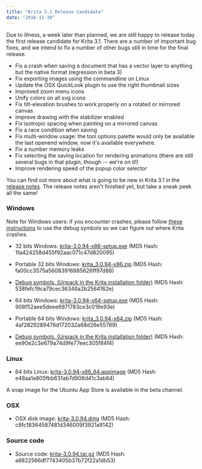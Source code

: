 ```yaml
---
title: "Krita 3.1 Release Candidate"
date: "2016-11-30"
---
```


Due to illness, a week later than planned, we are still happy to release today the first release candidate for Krita 3.1. There are a number of important bug fixes, and we intend to fix a number of other bugs still in time for the final release.

- Fix a crash when saving a document that has a vector layer to anything but the native format (regression in beta 3)
- Fix exporting images using the commandline on Linux
- Update the OSX QuickLook plugin to use the right thumbnail sizes
- Improved zoom menu icons
- Unify colors on all svg icons
- Fix tilt-elevation brushes to work properly on a rotated or mirrored canvas
- Improve drawing with the stabilizer enabled
- Fix isotropic spacing when painting on a mirrored canvas
- Fix a race condition when saving
- Fix multi-window usage: the tool options palette would only be available the last openend window, now it's available everywhere.
- Fix a number memory leaks
- Fix selecting the saving location for rendering animations (there are still several bugs in that plugin, though -- we're on it!)
- Improve rendering speed of the popup color selector

You can find out more about what is going to be new in Krita 3.1 in the [release notes](https://krita.org/en/release-notes-for-krita-3-1). The release notes aren't finished yet, but take a sneak peek all the same!

### Windows

Note for Windows users: if you encounter crashes, please follow [these instructions](https://docs.krita.org/Dr._Mingw_debugger) to use the debug symbols so we can figure out where Krita crashes.

- 32 bits Windows: [krita-3.0.94-x86-setup.exe](http://download.kde.org/unstable/krita/3.0.94/krita-3.0.94-x86-setup.exe) (MD5 Hash: 1fa424258d455f92aac071c47d820095)
- Portable 32 bits Windows: [krita\_3.0.94-x86.zip](http://download.kde.org/unstable/krita/3.0.94/krita_3.0.94-x86.zip) (MD5 Hash: fa00cc3575a56083916885626ff97d88)
- [Debug symbols. (Unpack in the Krita installation folder)](http://download.kde.org/unstable/krita/3.0.94/krita-3.0.94-x86-dbg.zip) (MD5 Hash: 538fefc19ca79cec36346a2b2564162e)

- 64 bits Windows: [krita-3.0.94-x64-setup.exe](http://download.kde.org/unstable/krita/3.0.94/krita-3.0.94-x64-setup.exe) (MD5 Hash: 908f52aee5deee6971783ce3c019e93e)
- Portable 64 bits Windows: [krita\_3.0.94-x64.zip](http://download.kde.org/unstable/krita/3.0.94/krita_3.0.94-x64.zip) (MD5 Hash: 4af2829289476d172032a68d26e55789)
- [Debug symbols. (Unpack in the Krita installation folder)](http://download.kde.org/unstable/krita/3.0.94/krita_3.0.94-x64-dbg.zip) (MD5 Hash: ee90e2c3e679a74d9fe77eec305f84f4)

### Linux

- 64 bits Linux: [krita-3.0.94-x86\_64.appimage](http://download.kde.org/unstable/krita/3.0.94/krita-3.0.94-x86_64.appimage) (MD5 Hash: e48aa1a805fbb631ab7d908d41c3ab84)

A snap image for the Ubuntu App Store is available in the beta channel.

### OSX

- OSX disk image: [krita-3.0.94.dmg](http://download.kde.org/unstable/krita/3.0.94/krita-3.0.94.dmg) (MD5 Hash: c8fc18364587481d346009f3921a9142)

### Source code

- Source code: [krita-3.0.94.tar.gz](http://download.kde.org/unstable/krita/3.0.94/krita-3.0.94.tar.gz) (MD5 Hash: a8822566df7743405b37b72f22a1db53)
